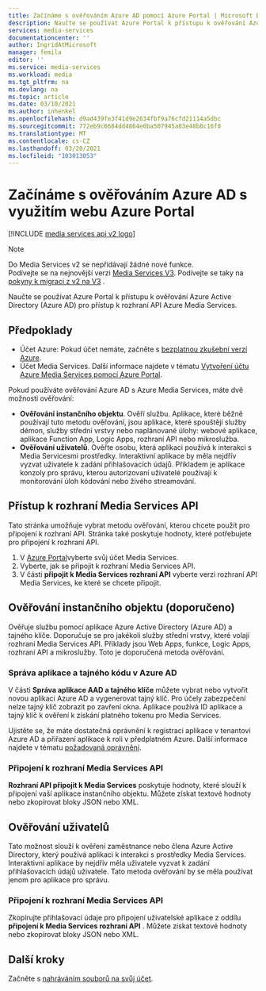 ```yaml
---
title: Začínáme s ověřováním Azure AD pomocí Azure Portal | Microsoft Docs
description: Naučte se používat Azure Portal k přístupu k ověřování Azure Active Directory (Azure AD) ke využívání rozhraní API Azure Media Services.
services: media-services
documentationcenter: ''
author: IngridAtMicrosoft
manager: femila
editor: ''
ms.service: media-services
ms.workload: media
ms.tgt_pltfrm: na
ms.devlang: na
ms.topic: article
ms.date: 03/10/2021
ms.author: inhenkel
ms.openlocfilehash: d9ad439fe3f41d9e2634fbf9a76cfd21114a5dbc
ms.sourcegitcommit: 772eb9c6684dd4864e0ba507945a83e48b8c16f0
ms.translationtype: MT
ms.contentlocale: cs-CZ
ms.lasthandoff: 03/20/2021
ms.locfileid: "103013053"
---
```

# <a name="get-started-with-azure-ad-authentication-by-using-the-azure-portal"></a>Začínáme s ověřováním Azure AD s využitím webu Azure Portal

[!INCLUDE [media services api v2 logo](./includes/v2-hr.md)]

> [!NOTE]
> Do Media Services v2 se nepřidávají žádné nové funkce. <br/>Podívejte se na nejnovější verzi [Media Services V3](../latest/index.yml). Podívejte se taky na [pokyny k migraci z v2 na V3](../latest/migrate-v-2-v-3-migration-introduction.md) .

Naučte se používat Azure Portal k přístupu k ověřování Azure Active Directory (Azure AD) pro přístup k rozhraní API Azure Media Services.

## <a name="prerequisites"></a>Předpoklady

- Účet Azure: Pokud účet nemáte, začněte s [bezplatnou zkušební verzí Azure](https://azure.microsoft.com/pricing/free-trial/). 
- Účet Media Services. Další informace najdete v tématu [Vytvoření účtu Azure Media Services pomocí Azure Portal](media-services-portal-create-account.md).

Pokud používáte ověřování Azure AD s Azure Media Services, máte dvě možnosti ověřování:

- **Ověřování instančního objektu**. Ověří službu. Aplikace, které běžně používají tuto metodu ověřování, jsou aplikace, které spouštějí služby démon, služby střední vrstvy nebo naplánované úlohy: webové aplikace, aplikace Function App, Logic Apps, rozhraní API nebo mikroslužba.
- **Ověřování uživatelů**. Ověřte osobu, která aplikaci používá k interakci s Media Servicesmi prostředky. Interaktivní aplikace by měla nejdřív vyzvat uživatele k zadání přihlašovacích údajů. Příkladem je aplikace konzoly pro správu, kterou autorizovaní uživatelé používají k monitorování úloh kódování nebo živého streamování. 

## <a name="access-the-media-services-api"></a>Přístup k rozhraní Media Services API

Tato stránka umožňuje vybrat metodu ověřování, kterou chcete použít pro připojení k rozhraní API. Stránka také poskytuje hodnoty, které potřebujete pro připojení k rozhraní API.

1. V [Azure Portal](https://portal.azure.com/)vyberte svůj účet Media Services.
2. Vyberte, jak se připojit k rozhraní Media Services API.
3. V části **připojit k Media Services rozhraní API** vyberte verzi rozhraní API Media Services, ke které se chcete připojit.

## <a name="service-principal-authentication--recommended"></a>Ověřování instančního objektu (doporučeno)

Ověřuje službu pomocí aplikace Azure Active Directory (Azure AD) a tajného klíče. Doporučuje se pro jakékoli služby střední vrstvy, které volají rozhraní Media Services API. Příklady jsou Web Apps, funkce, Logic Apps, rozhraní API a mikroslužby. Toto je doporučená metoda ověřování.

### <a name="manage-your-azure-ad-app-and-secret"></a>Správa aplikace a tajného kódu v Azure AD

V části **Správa aplikace AAD a tajného klíče** můžete vybrat nebo vytvořit novou aplikaci Azure AD a vygenerovat tajný klíč. Pro účely zabezpečení nelze tajný klíč zobrazit po zavření okna. Aplikace používá ID aplikace a tajný klíč k ověření k získání platného tokenu pro Media Services.

Ujistěte se, že máte dostatečná oprávnění k registraci aplikace v tenantovi Azure AD a přiřazení aplikace k roli v předplatném Azure. Další informace najdete v tématu [požadovaná oprávnění](../../active-directory/develop/howto-create-service-principal-portal.md#permissions-required-for-registering-an-app).

### <a name="connect-to-media-services-api"></a>Připojení k rozhraní Media Services API

**Rozhraní API připojit k Media Services** poskytuje hodnoty, které slouží k připojení vaší aplikace instančního objektu. Můžete získat textové hodnoty nebo zkopírovat bloky JSON nebo XML.

## <a name="user-authentication"></a>Ověřování uživatelů

Tato možnost slouží k ověření zaměstnance nebo člena Azure Active Directory, který používá aplikaci k interakci s prostředky Media Services. Interaktivní aplikace by nejdřív měla uživatele vyzvat k zadání přihlašovacích údajů uživatele. Tato metoda ověřování by se měla používat jenom pro aplikace pro správu.

### <a name="connect-to-media-services-api"></a>Připojení k rozhraní Media Services API

Zkopírujte přihlašovací údaje pro připojení uživatelské aplikace z oddílu **připojení k Media Services rozhraní API** . Můžete získat textové hodnoty nebo zkopírovat bloky JSON nebo XML.

## <a name="next-steps"></a>Další kroky

Začněte s [nahráváním souborů na svůj účet](media-services-portal-upload-files.md).
